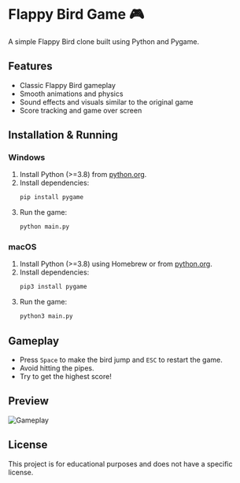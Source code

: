 # Flappy Bird Game 🎮

A simple Flappy Bird clone built using Python and Pygame.

## Features
- Classic Flappy Bird gameplay
- Smooth animations and physics
- Sound effects and visuals similar to the original game
- Score tracking and game over screen

## Installation & Running
### Windows
1. Install Python (>=3.8) from [python.org](https://www.python.org/downloads/).
2. Install dependencies:
   ```sh
   pip install pygame
   ```
3. Run the game:
   ```sh
   python main.py
   ```

### macOS
1. Install Python (>=3.8) using Homebrew or from [python.org](https://www.python.org/downloads/).
2. Install dependencies:
   ```sh
   pip3 install pygame
   ```
3. Run the game:
   ```sh
   python3 main.py
   ```

## Gameplay
- Press `Space` to make the bird jump and `ESC` to restart the game.
- Avoid hitting the pipes.
- Try to get the highest score!

## Preview
![Gameplay](./assets/videos/Game_demo.gif)

## License
This project is for educational purposes and does not have a specific license.

